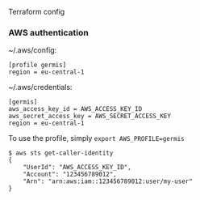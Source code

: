 Terraform config

### AWS authentication

~/.aws/config:

```
[profile germis]
region = eu-central-1
```

~/.aws/credentials:

```
[germis]
aws_access_key_id = AWS_ACCESS_KEY_ID
aws_secret_access_key = AWS_SECRET_ACCESS_KEY
region = eu-central-1
```

To use the profile, simply `export AWS_PROFILE=germis`

```
$ aws sts get-caller-identity
{
    "UserId": "AWS_ACCESS_KEY_ID",
    "Account": "123456789012",
    "Arn": "arn:aws:iam::123456789012:user/my-user"
}
```